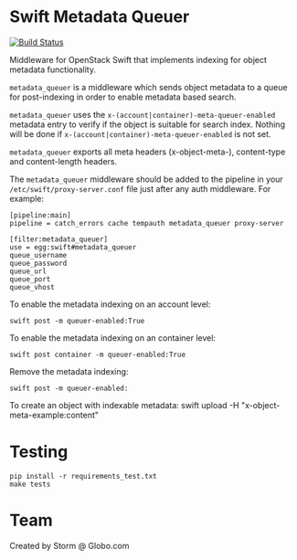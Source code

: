 # Swift Metadata Queuer

[![Build Status](https://travis-ci.org/globocom/swift-metadata-queuer.svg?branch=master)](https://travis-ci.org/globocom/swift-metadata-queuer)

Middleware for OpenStack Swift that implements indexing for object metadata functionality.

``metadata_queuer`` is a middleware which sends object metadata to a queue for
post-indexing in order to enable metadata based search.

``metadata_queuer`` uses the ``x-(account|container)-meta-queuer-enabled``
metadata entry to verify if the object is suitable for search index. Nothing
will be done if ``x-(account|container)-meta-queuer-enabled`` is not set.

``metadata_queuer`` exports all meta headers (x-object-meta-), content-type and
content-length headers.

The ``metadata_queuer`` middleware should be added to the pipeline in your
``/etc/swift/proxy-server.conf`` file just after any auth middleware.
For example:

    [pipeline:main]
    pipeline = catch_errors cache tempauth metadata_queuer proxy-server

    [filter:metadata_queuer]
    use = egg:swift#metadata_queuer
    queue_username
    queue_password
    queue_url
    queue_port
    queue_vhost

To enable the metadata indexing on an account level:

    swift post -m queuer-enabled:True

To enable the metadata indexing on an container level:

    swift post container -m queuer-enabled:True

Remove the metadata indexing:

    swift post -m queuer-enabled:

To create an object with indexable metadata:
    swift upload <container> <file> -H "x-object-meta-example:content"

# Testing

    pip install -r requirements_test.txt
    make tests

# Team

Created by Storm @ Globo.com
